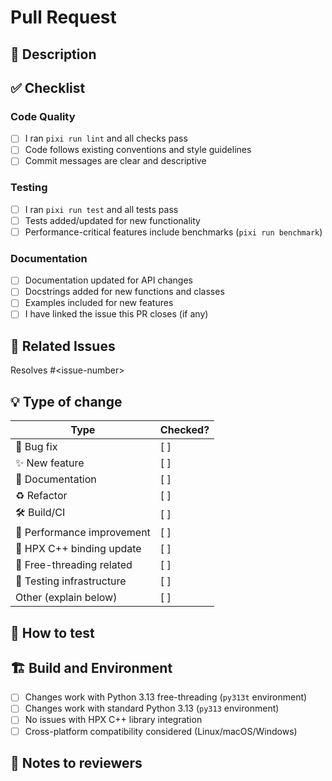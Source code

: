 # Pull Request

<!--
  Pull Request Template
  =====================
  Provide a high-quality, concise description of your changes.
  PRs that follow this template are easier to review and merge.
  
  For more information about contributing, see docs/CONTRIBUTING.md
-->

## 📄 Description

<!-- What does this PR change? Why is it needed? -->

## ✅ Checklist

### Code Quality

- [ ] I ran `pixi run lint` and all checks pass
- [ ] Code follows existing conventions and style guidelines
- [ ] Commit messages are clear and descriptive

### Testing

- [ ] I ran `pixi run test` and all tests pass
- [ ] Tests added/updated for new functionality
- [ ] Performance-critical features include benchmarks (`pixi run benchmark`)

### Documentation

- [ ] Documentation updated for API changes
- [ ] Docstrings added for new functions and classes
- [ ] Examples included for new features
- [ ] I have linked the issue this PR closes (if any)

## 🔗 Related Issues

Resolves #\<issue-number>

## 💡 Type of change

| Type                          | Checked? |
|-------------------------------|----------|
| 🐞 Bug fix                   | [ ]      |
| ✨ New feature               | [ ]      |
| 📝 Documentation             | [ ]      |
| ♻️ Refactor                  | [ ]      |
| 🛠️ Build/CI                  | [ ]      |
| 🚀 Performance improvement   | [ ]      |
| 🔧 HPX C++ binding update    | [ ]      |
| 🧵 Free-threading related    | [ ]      |
| 🧪 Testing infrastructure    | [ ]      |
| Other (explain below)        | [ ]      |

## 🧪 How to test

<!-- 
Steps reviewers can run to verify functionality.
Please include specific commands using pixi tasks when applicable:
- `pixi run test` - Run the full test suite
- `pixi run benchmark` - Run performance benchmarks  
- `pixi run lint` - Check code quality
- `pixi shell -e py313` - Activate development environment
-->

## 🏗️ Build and Environment

- [ ] Changes work with Python 3.13 free-threading (`py313t` environment)
- [ ] Changes work with standard Python 3.13 (`py313` environment)
- [ ] No issues with HPX C++ library integration
- [ ] Cross-platform compatibility considered (Linux/macOS/Windows)

## 📝 Notes to reviewers

<!-- 
Anything specific reviewers should know before starting.
Include information about:
- Complex implementation details
- Performance implications
- Breaking changes
- Dependencies on other PRs
-->